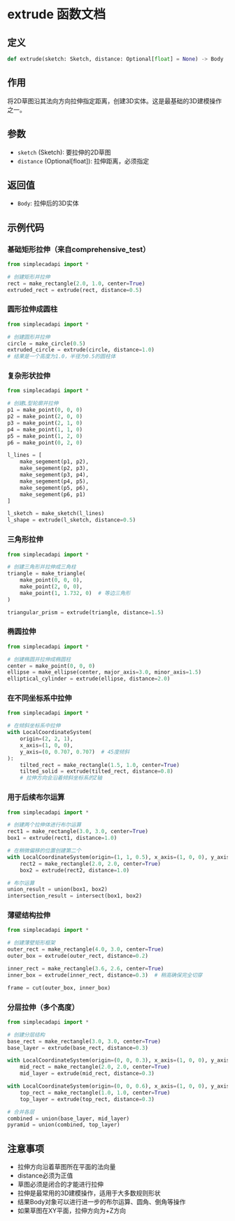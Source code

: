 # extrude 函数文档

## 定义
```python
def extrude(sketch: Sketch, distance: Optional[float] = None) -> Body
```

## 作用
将2D草图沿其法向方向拉伸指定距离，创建3D实体。这是最基础的3D建模操作之一。

## 参数
- `sketch` (Sketch): 要拉伸的2D草图
- `distance` (Optional[float]): 拉伸距离，必须指定

## 返回值
- `Body`: 拉伸后的3D实体

## 示例代码

### 基础矩形拉伸（来自comprehensive_test）
```python
from simplecadapi import *

# 创建矩形并拉伸
rect = make_rectangle(2.0, 1.0, center=True)
extruded_rect = extrude(rect, distance=0.5)
```

### 圆形拉伸成圆柱
```python
from simplecadapi import *

# 创建圆形并拉伸
circle = make_circle(0.5)
extruded_circle = extrude(circle, distance=1.0)
# 结果是一个高度为1.0，半径为0.5的圆柱体
```

### 复杂形状拉伸
```python
from simplecadapi import *

# 创建L型轮廓并拉伸
p1 = make_point(0, 0, 0)
p2 = make_point(2, 0, 0)
p3 = make_point(2, 1, 0)
p4 = make_point(1, 1, 0)
p5 = make_point(1, 2, 0)
p6 = make_point(0, 2, 0)

l_lines = [
    make_segement(p1, p2),
    make_segement(p2, p3),
    make_segement(p3, p4),
    make_segement(p4, p5),
    make_segement(p5, p6),
    make_segement(p6, p1)
]

l_sketch = make_sketch(l_lines)
l_shape = extrude(l_sketch, distance=0.5)
```

### 三角形拉伸
```python
from simplecadapi import *

# 创建三角形并拉伸成三角柱
triangle = make_triangle(
    make_point(0, 0, 0),
    make_point(2, 0, 0),
    make_point(1, 1.732, 0)  # 等边三角形
)

triangular_prism = extrude(triangle, distance=1.5)
```

### 椭圆拉伸
```python
from simplecadapi import *

# 创建椭圆并拉伸成椭圆柱
center = make_point(0, 0, 0)
ellipse = make_ellipse(center, major_axis=3.0, minor_axis=1.5)
elliptical_cylinder = extrude(ellipse, distance=2.0)
```

### 在不同坐标系中拉伸
```python
from simplecadapi import *

# 在倾斜坐标系中拉伸
with LocalCoordinateSystem(
    origin=(2, 2, 1),
    x_axis=(1, 0, 0),
    y_axis=(0, 0.707, 0.707)  # 45度倾斜
):
    tilted_rect = make_rectangle(1.5, 1.0, center=True)
    tilted_solid = extrude(tilted_rect, distance=0.8)
    # 拉伸方向会沿着倾斜坐标系的Z轴
```

### 用于后续布尔运算
```python
from simplecadapi import *

# 创建两个拉伸体进行布尔运算
rect1 = make_rectangle(3.0, 3.0, center=True)
box1 = extrude(rect1, distance=1.0)

# 在稍微偏移的位置创建第二个
with LocalCoordinateSystem(origin=(1, 1, 0.5), x_axis=(1, 0, 0), y_axis=(0, 1, 0)):
    rect2 = make_rectangle(2.0, 2.0, center=True)
    box2 = extrude(rect2, distance=1.0)

# 布尔运算
union_result = union(box1, box2)
intersection_result = intersect(box1, box2)
```

### 薄壁结构拉伸
```python
from simplecadapi import *

# 创建薄壁矩形框架
outer_rect = make_rectangle(4.0, 3.0, center=True)
outer_box = extrude(outer_rect, distance=0.2)

inner_rect = make_rectangle(3.6, 2.6, center=True)
inner_box = extrude(inner_rect, distance=0.3)  # 稍高确保完全切穿

frame = cut(outer_box, inner_box)
```

### 分层拉伸（多个高度）
```python
from simplecadapi import *

# 创建分层结构
base_rect = make_rectangle(3.0, 3.0, center=True)
base_layer = extrude(base_rect, distance=0.3)

with LocalCoordinateSystem(origin=(0, 0, 0.3), x_axis=(1, 0, 0), y_axis=(0, 1, 0)):
    mid_rect = make_rectangle(2.0, 2.0, center=True)
    mid_layer = extrude(mid_rect, distance=0.3)

with LocalCoordinateSystem(origin=(0, 0, 0.6), x_axis=(1, 0, 0), y_axis=(0, 1, 0)):
    top_rect = make_rectangle(1.0, 1.0, center=True)
    top_layer = extrude(top_rect, distance=0.3)

# 合并各层
combined = union(base_layer, mid_layer)
pyramid = union(combined, top_layer)
```

## 注意事项
- 拉伸方向沿着草图所在平面的法向量
- distance必须为正值
- 草图必须是闭合的才能进行拉伸
- 拉伸是最常用的3D建模操作，适用于大多数规则形状
- 结果Body对象可以进行进一步的布尔运算、圆角、倒角等操作
- 如果草图在XY平面，拉伸方向为+Z方向
